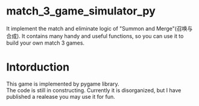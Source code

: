 # match_3_game_simulator_py
It implement the match and eliminate logic of "Summon and Merge"(召唤与合成). It contains many handy and useful functions, so you can use it to build your own match 3 games.
# Intorduction
This game is implemented by pygame library.  
The code is still in constructing. Currently it is disorganized, but I have published a realease you may use it for fun.

